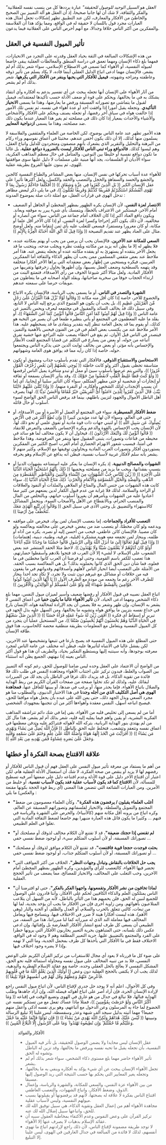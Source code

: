*"العقل هو السبيل الوحيد للوصول للحقيقة"* عبارة يرددها كل من ينسب نفسه للعقلانية والفكر والثقافة، لا شك أن لها جانبا صحيحا، إذ أن العقل هو آلة التمييز بين الصحيح والخاطئ من الأفكار والمعارف، لكن عند التطبيق تظهر إشكالات تجعل أمثال هذه العبارات مجرد قول باللسان لا حقيقة له في الواقع، ومما يؤكد هذا أن الفلاسفة والمفكرين من أكثر الناس خلافا وجدالا، مع أنهم أحرص الناس على العقلانية فيما يدعون.


## تأثير الميول النفسية في العقل

من هذه الإشكالات المبالغة في الثقة بحياد العقل وقدرته على التجرد من الانحيازات، فمهما بلغ ذكاء الإنسان ومهما تعمق في دراسة المنطق والمغالطات العقلية يبقى خاضعا لميوله النفسية، أو الأهواء كما تسمى في الاصطلاح الإسلامي، سواء شعر بذلك أم لم يشعر، فالإنسان مهما ادعى اتباع الدليل العقلي أينما قاده، لا يكاد يسلم من تأثير ذوقه وعاطفته ومزاجه وشهوته، **فيميل للأفكار التي يحبها وينفر من الأفكار التي يكرهها**، شعر بذلك أم لم يشعر.

من آثار الأهواء على الإنسان أنها تجعله يبحث عن أي تفسير يدعم به أفكاره وأي انتقاد يشكك به في ما يخالفها، ويحكم على قوة أو ضعف الأدلة حسب تأكيدها لمعتقداته، فيميل لقبول ما يتماشى مع تصوراته المسبقة ورفض ما يعارضها، وهذا ما يسمى **الانحياز التأكيدي**. وتجعله يقبل أمورا إذا وافقت أحد أو عدة أهواء في نفسه، ثم نفس تلك الأمور إذا خالفت هواه في سياق آخر رفضها، أو تجعله يصنف ويحكم على الأفكار والأشخاص والأشياء والأحداث بمعيار إذا كان ذلك في مصلحته ثم يغير هذا المعيار عندما يكون ذلك ضد مصلحته، وهذا ما يسمى **ازدواجية المعايير**. 

هذه الأمور تظهر عند عامة الناس بوضوح، لكن الخاصة من العلماء والمثقفين والفلاسفة لا يسلمون منها كذلك، إلا أن ذلك يكون أخفى عندهم، مختبئا في أعماق نفوسهم وراء ركام من البرهنة والتحليل والتقرير الذي يشعرك بأنهم منصفون ومتجردون للدليل واتباع العقل، وهم ليسوا كذلك. **فالدوافع وراء تبني الناس للأفكار ليست بالضرورة دوافع عقلية**، بل غالبا ما تكون دوافع نفسية أو خليطا بين النوعين، والمتأمل في حال معظم المذاهب الفكرية، سواء الأديان أو الفلسفات، يجد أنها مبنية على مسلمات لا دليل عليها سوى موافقتها للهوى، ثم يبنون عليها الفروع بطريقة عقلية.

للأهواء عدة أسباب تحركها في نفس الإنسان، منها بعض المشاعر والطباع النفسية كالجبن والجشع والحسد والسفاهة والخجل والتعصب والحقد والكسل، ولعل أكثرها تأثيرا على عقل الإنسان الكبر (( بَلِ الَّذِينَ كَفَرُوا فِي عِزَّةٍ وَشِقَاقٍ )) (( أَفَكُلَّمَا جَاءَكُمْ رَسُولٌ بِمَا لَا تَهْوَى أَنْفُسُكُمُ اسْتَكْبَرْتُمْ فَفَرِيقًا كَذَّبْتُمْ وَفَرِيقًا تَقْتُلُونَ ))، في ما يلي ذكر لبعض مظاهر تدخل الهوى في قرارات العقل، مع أمثلة ذات صلة بموضوع المدونة :

- **الانتصار لعزة النفس**، لأن الإنسان يكره الظهور بمظهر المخطئ أو الجاهل أو الضعيف أمام الآخر، فيستكبر عن الاعتراف بالخطأ، ويتمسك بأي شيء يبرر به موقفه ويعاند. ويكون دافع العناد أكبر إذا كان الخلاف أمام جماعة من الناس، سواء من أنصاره أو مخالفيه، لأن ذلك يكون أكثر إحراجا وكسرا لعزة النفس، أو إذا كان الآخر أقل علما أو مكانة، أو كان مغرورا ومستفزا، فيسعى للتغلب عليه بأي ثمن انتقاما منه. ولعل أوضح مثال على العناد يظهر عند تقديم النصيحة (( وَإِذَا قِيلَ لَهُ اتَّقِ اللَّهَ أَخَذَتْهُ الْعِزَّةُ بِالْإِثْمِ )).

- **السعي للمكانة عند الآخرين**، فالإنسان يحب أن يرضي من يحب أو يهتم بمكانته عنده، فلا يظهر له إلا ما يظن أنه يزيد من مكانته ويلفت نظره ويجلب مدحه، ويتجنب ما قد يجعل الآخر ينتقده أو يستهزئ به أو يفقده مكانته عنده أو يجعله ينفض عنه. هذا أمر ملاحظ عند بعض مثقفي المسلمين ممن يحب أن يظهر الذكاء والثقافة أما المفكرين الغربيين، فيكره ويستحيي من إظهار بعض معتقداته التي يراها الآخر أفكارا متخلفة وقد يتهمه بالسطحية وضعف العقل بسببها، وإن أظهرها يحاول زخرفتها وتقريبها من الأفكار المادية. ولعل مثالا أكثر شيوعا الخوف من رأي الأصدقاء، فتمتنع البنت من ارتداء الحجاب خوفا من سخرية صاحباتها، ويقلد الولد أصحابه في ما يتعاطون من موبقات حرصا على سمعته عندهم.
  
- **الشهرة والتصدر في الناس**، أو ما يسمى بحب الرياسة، فالإنسان يكره الاتباع والخضوع للآخر، خاصة إذا كان أقل منه مكانة (( وَقَالُوا لَوْلَا نُزِّلَ هَٰذَا الْقُرْآنُ عَلَىٰ رَجُلٍ مِّنَ الْقَرْيَتَيْنِ عَظِيمٍ ))، بل يحب أن يكون هو المتبوع الذي يرجع إليه الناس لا التابع، وفي سبيل ذلك قد يخالف السائد والمقبول في مجتمعه ليعرف ويحس بالتميز عن عامة الناس (( وَإِذَا قِيلَ لَهُمْ آمِنُوا كَمَا آمَنَ النَّاسُ قَالُوا أَنُؤْمِنُ كَمَا آمَنَ السُّفَهَاءُ ))، أو يقلد ما عليه المعظمون في المجتمع أو يأتي بنظيره طمعا في أن يصير من النخبة هو كذلك، أو يقوم بما قد يجعل العامة تنظر إليه بتقدير ويتفادى ما قد يسخطهم عليه. هذا الأمر ملاحظ عند من يكتسب بعض العلم في فن من الفنون فيحس بالأهمية والتميز، فيتصدر في الناس قبل الأوان، ثم يقع في أخطاء يصعب عليه التراجع عنها خشية تفرق أتباعه من حوله، أو بعض من يسارع في التكلم عن قضايا المجتمع للفت الأنظار والإحساس بأنه مؤثر، أو بعض من يخالف ثوابت الدين حتى يذكره الناس ويجتمعوا حوله، خاصة إذا كان رأيه مما قد يوافق هوى العامة وشهواتهم.
  
- **الاستحاسن والاستتقباح الذوقي**، فالأفكار التي تقدم بأسلوب جذاب ومشوق أو تكون متناسقة تحظى بقبول أكثر ولو كانت خاطئة (( يُوحِي بَعْضُهُمْ إِلَىٰ بَعْضٍ زُخْرُفَ الْقَوْلِ غُرُورًا ))، والتي يتم عرضها بأسلوب سيئ أو ممل أو تبدو متنافرة يميل الناس لرفضها (( وَلَوْ كُنتَ فَظًّا غَلِيظَ الْقَلْبِ لَانفَضُّوا مِنْ حَوْلِكَ ))، وقد يتأثر الإنسان بسمعة أو ثقافة أو إنجازات أو شخصية أو حتى مظهر المتكلم، سواء كان التأثير سلبيا أو إيجابيا، أي إما أن يسبب الإنجذاب لذلك الشخص وأفكاره، أو النفرة منهما، (( وَإِذَا تُتْلَىٰ عَلَيْهِمْ ءَايَٰتُنَا بَيِّنَٰتٍۢ قَالَ ٱلَّذِينَ كَفَرُواْ لِلَّذِينَ ءَامَنُوٓاْ أَىُّ ٱلْفَرِيقَيْنِ خَيْرٌ مَّقَامًا وَأَحْسَنُ نَدِيًّا )). لهذا يصرف أهل الباطل الأموال والجهود لتزيين باطلهم، بينما قد يرفض الناس الحق الواضح لسوء أسلوب أو حال قائله.
  
- **ضغط الأفكار المسيطرة**، سواء في المجتمع أو العمل أو الأسرة أو بين الأصدقاء، أو حتى في العالم، وسواء لأن لها عدد مؤيدين كبيرا (( وَإِن تُطِعْ أَكْثَرَ مَن فِي الْأَرْضِ يُضِلُّوكَ عَن سَبِيلِ اللَّهِ )) أو لتبني جهات ذات قوة مادية أو تفوق علمي أو نحو ذلك لها، لأن الإنسان يحب الإحساس بالقوة والدعم ويكره الإحساس بالضعف والتعرض للانتقاد (( قَالُوا أَنُؤْمِنُ لَكَ وَاتَّبَعَكَ الْأَرْذَلُونَ ))، فيحاول أن لا يكون مخالف لما هو سائد في محيطه من قناعات وتصورات، يتبنى المقبول منها وينفر من المرفوضة. وهذا ملاحظ في أمتنا، فبسبب شعور الانهزام الحضاري أمام الغرب أصبح الكثير من المفكرين يستوردون أفكار وتصورات الغرب المادية ويحاولون توفيقها مع الإسلام، وكثير منهم لا يشعر بأنه سلم لأفكار غربية لأسباب نفسية، فيظن أنه يدافع عن الإسلام وهو يحرفه.
  
- **الشهوات والمصالح الدنيوية**، إذ يكره الإنسان ما يعكر عليه استمتاعه بشهوات الدنيا أو يتسبب بفقدانها، ويحب ما يزيد من مصلحته ويحميها (( ذَٰلِكَ بِأَنَّهُمُ اسْتَحَبُّوا الْحَيَاةَ الدُّنْيَا عَلَى الْآخِرَةِ )) (( زُيِّنَ لِلنَّاسِ حُبُّ الشَّهَوَاتِ مِنَ النِّسَاءِ وَالْبَنِينَ وَالْقَنَاطِيرِ الْمُقَنطَرَةِ مِنَ الذَّهَبِ وَالْفِضَّةِ وَالْخَيْلِ الْمُسَوَّمَةِ وَالْأَنْعَامِ وَالْحَرْثِ ۗ ذَٰلِكَ مَتَاعُ الْحَيَاةِ الدُّنْيَا ))، سواء كانت هذه الشهوات من جنس المال والمتاع أو الملاهي والملذات أو النفوذ والعلاقات أو الراحة والسلامة. لذلك فلا غرابة من عدم قبول الكفار لدين يمنعهم من كثير مما اعتادوا عليه من الشهوات ويأمرهم أن يغيروا أسلوب حياتهم، وبالتخلص من المال والمنصب الحرام، وبالانقطاع عن الأهل والأصحاب السوء، وبتحمل المشاكل كالاستهزاء والتضييق بل وحتى الأذى في سبيل الحق (( وَقَالُوا إِن نَّتَّبِعِ الْهُدَىٰ مَعَكَ نُتَخَطَّفْ مِنْ أَرْضِنَا )).
  
- **التعصب للأفراد والجماعات**، إما بتعصب الإنسان لمن يواد، فيحرص على موافقه ويدعمه ولو كان مخطئا، أو يتعصب ضد من يبغض، فيحرص على مخالفته ويعاكسه ولو كان مصيبا. فالإنسان كائن عاطفي، فيحب من أحسن إليه أو نصره، يكره من آذاه أو ظلمه، وينحاز لمن تجمعه معه هوية مشتكرة (قبلية، عرقية، وطنية، دينية، إهتمامات) (( وَإِذَا قِيلَ لَهُمْ تَعَالَوْا إِلَىٰ مَا أَنزَلَ اللَّهُ وَإِلَى الرَّسُولِ قَالُوا حَسْبُنَا مَا وَجَدْنَا عَلَيْهِ آبَاءَنَا ۚ أَوَلَوْ كَانَ آبَاؤُهُمْ لَا يَعْلَمُونَ شَيْئًا وَلَا يَهْتَدُونَ )). لاحظ مثلا الحقد المنتشر عند بعض الشعوب على الإسلام، لا لشيء إلا لأن العرب قد فتحوا بلادهم وأسقطوا حضارتهم، هذا تعصب للكفر باسم القومية، وحتى لو فرضنا أن العرب كانوا مخطئين في ما فعلوه، فما شأن دين الحق الذي كانوا يحملونه بذلك؟ بل هي المعاكسة بسبب الحقد. من الأمثلة على التعصب أيضا انحياز الناس لأهلهم وأصدقائهم وقدواتهم في ما يقعون فيه من خلافات أو مشاكل مع غيرهم دون تثبت ولا تجرد، لا تكاد تجد أحدا ينحاز للطرف الآخر رغم ما يجمعه من مودة مع الطرف الأول (( يَا أَيُّهَا الَّذِينَ آمَنُوا كُونُوا قَوَّامِينَ بِالْقِسْطِ شُهَدَاءَ لِلَّهِ وَلَوْ عَلَىٰ أَنفُسِكُمْ أَوِ الْوَالِدَيْنِ وَالْأَقْرَبِينَ )).

اتباع العقل نصيبه في قبول الأفكار أو رفضها ضعيف وأسير لميزان ميول النفس، مهما بلغ ذكاء الشخص ومهما ادعى الحياد، لأن **تأثير الأهواء غالبا ما يكون خفيا** في أعماق النفس لا يشعر به الإنسان، وإن ظهر وشعر به فلا يضمن أن يجد الإرادة لمخالفة هواه، الإنسان بارع في خداع نفسه بتزيين ما يوافق هواه وتشويه ما يخالفها، ومن السهل عليه بذل الجهد في تبرير أو إسقاط أي فكرة (( أَفَمَن زُيِّنَ لَهُ سُوءُ عَمَلِهِ فَرَآهُ حَسَنًا )) ((  الَّذِينَ ضَلَّ سَعْيُهُمْ فِي الْحَيَاةِ الدُّنْيَا وَهُمْ يَحْسَبُونَ أَنَّهُمْ يُحْسِنُونَ صُنْعًا ))، من المستحيل عمليا أن يتجرد من كل الميول النفسية ويتعامل مع المعلومات بطريقة منطقية محضة كالحاسوب، هذا فوق طاقة الإنسان.

حتى المطلع على هذه الميول النفسية قد يصبح بارعا في تتبعها وتشخيصها عند الآخرين، لكن يفشل غالبا في الانتباه لتأثيرها عليه، فيظن أنه مختلف عن عامة الناس لمجرد معرفته بوجودها، وأنه سينتبه إليها ويستطيع التفكير بحياد، والطريف أن هذا هو قول أكثر الناس بعينه إذا نبهتهم، الجميع يظن أنه استثناء.

من الواضح أن الاعتماد على العقل وحده ليس ضامنا للوصول للحق، رغم كونه آلة التمييز بين الصواب والغلط، فبدون تركيز على اجتناب الأهواء ومجاهدة النفس في طلب ذلك فلا فائدة من تقوية الذكاء، بل قد يزيدك ذلك غرقا في الباطل بأن يجد لك من المبررات لبقائك عليه، ولذلك لم تكد تخلوا صفحة من صفحات القرآن الكريم من ربط الهداية والضلال باتباع الأهواء، فإما يحذر منها، أو يرغب في ضدها، أو يبينها للغافل عنها، **فمجاهدة الهوى هي أصل التكليف الذي من أجله وجدنا** في هذا الاختبار الدنيوي، والمطلوب منا هو مجرد السعي وبذل الجهد ذلك، حتى يمن الله على عبده بأن يجعل هواه موافقا للحق، فيصبح اتباعه أسهل، النفس معقدة وأهواءها أكثر من أن تتجنبها بمجهودك الشخصي.

أما من لم يسعى إلى تخليص قلبه من الأهواء، بقي إما في شك دائم تتراشقه المذاهب الفكرية البشرية، أو يقين واهم فيما يمليه إليه قلبه، شعر بذلك أم لم يشعر، هذا مآل كل من لم يهتدي بنور الهداية الربانية، يتركه الله لأهوائه فتتراكم عليه وتدفن معظمها في أعماق نفسه وتتعقد وتتشعب، فتخلط عليه الحق بالباطل (( فَإِنَّ اللَّهَ يُضِلُّ مَن يَشَاءُ وَيَهْدِي مَن يَشَاءُ )) (( أَفَرَأَيْتَ مَنِ اتَّخَذَ إِلَٰهَهُ هَوَاهُ وَأَضَلَّهُ اللَّهُ عَلَىٰ عِلْمٍ وَخَتَمَ عَلَىٰ سَمْعِهِ وَقَلْبِهِ وَجَعَلَ عَلَىٰ بَصَرِهِ غِشَاوَةً فَمَن يَهْدِيهِ مِن بَعْدِ اللَّهِ )).


## علاقة الاقتناع بصحة الفكرة أو خطئها

من أهم ما يستفاد من معرفة تأثير ميول النفس على العقل فهم أن قبول الناس للأفكار أو رفضهم لها لا يزيد أو ينقص من صحة الفكرة، لا شك أن استعمال الأدلة العقلية هام، لكن اعتبار أن اقتناع الآخر دليل على قوة الأدلة وعدم اقتناعه دليل على ضعفها أمر فيه تسطيح للمسألة، لأن **الاقتناع كما قد يكون لأسباب عقلية فقد يكون لأسباب نفسية**، أو خليط من الأمرين. ومن العبارات الشائعة التي تتضمن هذا المعنى (أي ربط قوة الحجة بكونها مقنعة والعكس) ما يلي :

- **"أغلب العلماء يقبلون / يرفضون هذه الفكرة"**، وكأن العلماء معصومون من ضغط المجتمع والتمويل والسلطة، والانحياز لفلسفاتهم وتصوراتهم المسبقة عن العالم، وكره اتباع من يرونه أقل مكانة منهم (كالأنبياء)، والحرص على الشهرة والرياسة في فنهم ... وكثيرا ما يكون قائل هذه العبارة منبهرا بهم خاضعا لضغط الثقافة المادية التي تغلوا في العلم الطبيعي.
  
- **"لم تقنعني إذا حجتك ضعيفة"**، قد لا تقتنع لأن الكلام مخالف لذوقك أو مصلحتك أو تصوراتك المسبقة، أو لأن أسلوب المتكلم سيء، أو لوجود ضغط نفسي خفي ...
  
- **"بحثت فوجدت حججا قوية فاقتنعت"**، قد تقتنع لأن الكلام موافق لذوقك أو مصلحتك أو تصوراتك المسبقة، أو لأن أسلوب المتكلم جذاب، أو لوجود ضغط نفسي خفي ...
  
- **"يجب حل الخلافات بالنقاش وتبادل وجهات النظر"**، الخلاف من أكثر المواقف التي تحضر فيها الأهواء، كالتعصب للرأي والمؤيدين، وكره الظهور بمظهر المخطئ أمام الآخرين، وحب التغلب على المخالف، والانحياز للمصالح، مما يضعف من تأثير الحجج العقلية.

- **"لماذا تخافون من نشر الأفكار وتقمعونها، واجهوا الفكر بالفكر"**، حتى لو افترضنا أن الناس يمتلكون العلم والذكاء الكافيين لحكم على الأفكار، وأننا قادرون على الوصول للجميع لنبين له الحق، فلن يحميهم هذا من التأثر بالباطل، لأنه من السهل أن يتلاعب المتلاعبون بأهوائهم. ومن زاوية أخرى فإن من الأفكار ما يجب أن يؤخد بجدية، لما لها من تبعات، كالتي تتعلق بالحرب والسلام، أو العدل والظلم، أو الجنة والنار (وهي الأهم)، هذه ليست أفكارا هينة لا ضرر في الاختلاف فيها، ويتسامح فيها ويعامل المخالف فيها معاملة الند الذي له مبرراته كما لنا مبرراتنا، هذا من السفه، من الطبيعي أن يسعى كل طرف لمنع انتشار الأفكار المعارضة بل وإفنائها، وإن ادعى عكس ذلك بلسانه، حتى المتباهون بحرية التعبير يحاربون الأفكار التي يرونها خطرا على الفرد والمجتمع بالتضييق عليها. حرية التعبير المطلقة وهم لا وجود له في الواقع، الاختلاف فقط في ما الأفكار التي يأخذها كل طرف بمحمل الجدية، وما التي لا تهمه وإذا لا يضره وجود اختلاف فيها.

على ضوء كل ما قررناه لا يعود أي مجال للاستغراب من تركيز القرآن الكريم على الوعض النفسي، فلا بد من تنبيه المخالف على ميول نفسه ومحاولة استمالة قلبه نحو الحق، المشكل النفسي لا يعالج بالحل العقلي وحده، خاصة مع عقائد الإسلام الفطرية والبدهية، لذلك يجب أن لا يكتفى بالحجج العقلية دون وعض (( أُولَٰئِكَ الَّذِينَ يَعْلَمُ اللَّهُ مَا فِي قُلُوبِهِمْ فَأَعْرِضْ عَنْهُمْ وَعِظْهُمْ وَقُل لَّهُمْ فِي أَنفُسِهِمْ قَوْلًا بَلِيغًا )).

وفي كل الأحوال، اعلم أنه لا يوجد حل جدري لإقناع الناس، لأن اتباع ميول النفس راجع لإرادة الإنسان الحرة، فإن أراد أصر على اتباع أهوائه فيضله الله، وإن أراد جاهدها وطلب الهداية فنالها، فلا تبالغ في جدال من هو غارق في الهوى وتضيع الوقت في إقناعه (( وَمَا أَكْثَرُ النَّاسِ وَلَوْ حَرَصْتَ بِمُؤْمِنِينَ ))، فمثلا ماذا عساك تفعل مع من تستكبر نفسه عن الخضوع لما جاء به المرسلون وعن الدخول مع أتباعهم، وهو يرى نفسه أذكى وأعقل منهم جميعا؟ مهما أتيته بدليل سيجد ألف شبهة وعذر وسفسطة، ليس علينا إلا تبليغ الرسالة وتبيينها (( لَيْسَ عَلَيْكَ هُدَاهُمْ وَلَكِنَّ اللَّهَ يَهْدِي مَنْ يَشَاءُ )) (( فَإِن تَوَلَّوْا فَإِنَّمَا عَلَيْهِ مَا حُمِّلَ وَعَلَيْكُم مَّا حُمِّلْتُمْ ۖ وَإِن تُطِيعُوهُ تَهْتَدُوا ۚ وَمَا عَلَى الرَّسُولِ إِلَّا الْبَلَاغُ الْمُبِينُ )).



>**الأفكار والفوائد**
> - عقل الإنسان ليس محايدا ولا يضمن الوصول للحقيقة، بل تأثر فيه الميول النفسية، بأن تجعله يقبل ما تحبه نفسه ويرفض ما يخالفها، وقد تزين له الباطل وتشوه له الحق.
> - تأثير الأهواء حاضر مهما بلغ مستوى ذكاء الشخص، سواء شعر بذلك أم لم يشعر.
> - تجعل الأهواء الإنسان يبحث عن أي شيء يؤكد به أفكاره وينفي به ما يخالفها، وتجعله يغير المعايير التي يحكم بها حسب النتيجة التي ريد الوصول إليها مسبقا.
> - من بين الأهواء عزة النفس، والسعي للمكانة، والشهرة والرياسة، وإعمال الذوق، وضغط الأفكار، واتباع الشهوات، والتعصب العاطفي.
> - اقتناع الناس بفكرة لا علاقة له بصحتها، لأنهم قد يرفضونها أو يقبلونها بسبب ميولهم النفسية، وليس لأسباب عقلية.
> - مجاهدة الأهواء أهم من إعمال العقل وتقوية الذكاء، هي سبيل توفيق الله لك للحق، واتباعها سبيل إضلال الله لك عنه.
> - تركيز القرآن على وعض النفوس وعدم الاكتفاء بمخاطبة العقول سببه أن عقائد الإسلام بدهيات لا يصرف عنها إلا الأهواء.
> - لا توجد طريقة مضمونة لإقناع الناس، لأن ذلك راجع لإرادتهم اتباع ما تهوى أنفسهم، لذلك لا فائدة من المبالغة في جدال الغارقين في الهوى، ليس علينا إلا التبليغ.
